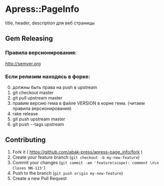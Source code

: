 # Apress::PageInfo

title, header, description для веб страницы

## Gem Releasing

### Правила версионирования: 

http://semver.org 

### Если релизим находясь в форке:

0. должны быть права на push в upstream
1. git checkout master
2. git pull upstream master
3. правим версию гема в файле VERSION в корне гема. (читаем правила версионирования)
4. rake release
5. git push upstream master
6. git push --tags upstream

## Contributing

1. Fork it ( https://github.com/abak-press/apress-page_info/fork )
2. Create your feature branch (`git checkout -b my-new-feature`)
3. Commit your changes (`git commit -am 'feature(scope): comment \n\n Closes NN-123'`)
4. Push to the branch (`git push origin my-new-feature`)
5. Create a new Pull Request
